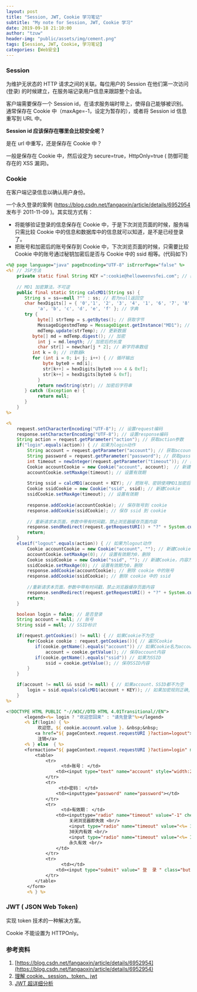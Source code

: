 ```yaml
---
layout: post
title: "Session, JWT, Cookie 学习笔记"
subtitle: "My note for Session, JWT, Cookie 学习"
date: 2019-09-18 21:10:00
author: "tzuw"
header-img: "public/assets/img/cement.png"
tags: [Session, JWT, Cookie, 学习笔记] 
categories: [Web安全]
---
```


### Session

为维护无状态的 HTTP 请求之间的关联。每位用户的 Session 在他们第一次访问 (登录) 的时候建立，在服务端记录用户信息来跟踪整个会话。

客户端需要保存一个 Session id，在请求服务端时带上，使得自己能够被识别。通常保存在 Cookie 中（maxAge=-1，设定为暂存的），或者将 Session id 信息重写到 URL 中。

**Session id 应该保存在哪里会比较安全呢？**

是在 url 中重写，还是保存在 Cookie 中？

一般是保存在 Cookie 中，然后设定为 secure=true，HttpOnly=true ( 防御可能存在的 XSS 漏洞)。 

### Cookie

在客户端记录信息以确认用户身份。

一个永久登录的案例 (https://blog.csdn.net/fangaoxin/article/details/6952954 发布于 2011-11-09 )。其实现方式有：

- 将能够验证登录的信息保存在 Cookie 中，于是下次浏览页面的时候，服务端只需比较 Cookie 中的信息和数据库中的信息就可以知道，是不是已经登录了。
- 把账号和加密后的账号保存到 Cookie 中，下次浏览页面的时候，只需要比较 Cookie 中的账号通过秘钥加密后是否与 Cookie 中的 ssid 相等。(代码如下)

```jsp
<%@ page language="java" pageEncoding="UTF-8" isErrorPage="false" %>
<%! // JSP方法
    private static final String KEY =":cookie@helloweenvsfei.com"; // 密钥 
    
    // MD1 加密算法，不可逆
    public final static String calcMD1(String ss) {
       String s = ss==null ?"" : ss; // 若为null返回空
       char hexDigits[] = { '0','1', '2', '3', '4', '1', '6', '7', '8', '9',
       		'a', 'b', 'c', 'd', 'e', 'f' }; // 字典
       try {
       		byte[] strTemp = s.getBytes(); // 获取字节
        	MessageDigestmdTemp = MessageDigest.getInstance("MD1"); // 获取MD1
      		mdTemp.update(strTemp); // 更新数据
       	  byte[] md = mdTemp.digest(); // 加密
       		int j = md.length; // 加密后的长度
        	char str[] = newchar[j * 2]; // 新字符串数组
       	  int k = 0; // 计数器k
          for (int i = 0; i< j; i++) { // 循环输出
              byte byte0 = md[i];
              str[k++] = hexDigits[byte0 >>> 4 & 0xf];
              str[k++] = hexDigits[byte0 & 0xf];
       		}
        	return newString(str); // 加密后字符串
       } catch (Exception e) {
       		return null;
       }
    }
%>

<%
    request.setCharacterEncoding("UTF-8"); // 设置request编码
    response.setCharacterEncoding("UTF-8"); // 设置response编码
    String action = request.getParameter("action"); // 获取action参数
    if("login".equals(action)) { // 如果为login动作
        String account = request.getParameter("account"); // 获取account参数
        String password = request.getParameter("password"); // 获取password参数
        int timeout = newInteger(request.getParameter("timeout")); // 获取timeout参数   
        Cookie accountCookie = new Cookie("account", account);  // 新建Cookie
        accountCookie.setMaxAge(timeout); // 设置有效期
      
        String ssid = calcMD1(account + KEY); // 把账号、密钥使用MD1加密后保存
        Cookie ssidCookie = new Cookie("ssid", ssid); // 新建Cookie
        ssidCookie.setMaxAge(timeout); // 设置有效期
      
        response.addCookie(accountCookie); // 保存账号到 cookie
        response.addCookie(ssidCookie); // 保存 ssid 到 cookie
        
        // 重新请求本页面，参数中带有时间戳，禁止浏览器缓存页面内容
      	response.sendRedirect(request.getRequestURI() + "?" + System.currentTimeMillis());
        return;
    }
    elseif("logout".equals(action)) { // 如果为logout动作
        Cookie accountCookie = new Cookie("account", ""); // 新建Cookie，内容为空
        accountCookie.setMaxAge(0); // 设置有效期为0，删除
        Cookie ssidCookie = new Cookie("ssid", ""); // 新建Cookie，内容为空
        ssidCookie.setMaxAge(0); // 设置有效期为0，删除
        response.addCookie(accountCookie); // 删除 cookie 中的账号
        response.addCookie(ssidCookie); // 删除 cookie 中的 ssid
        
        //重新请求本页面，参数中带有时间戳，禁止浏览器缓存页面内容
        response.sendRedirect(request.getRequestURI() + "?" + System.currentTimeMillis());
        return;
    }

    boolean login = false; // 是否登录
    String account = null; // 账号
    String ssid = null; // SSID标识

    if(request.getCookies() != null) { // 如果Cookie不为空
        for(Cookie cookie : request.getCookies()){ // 遍历Cookie
           if(cookie.getName().equals("account")) // 如果Cookie名为account
               account = cookie.getValue(); // 保存account内容
           if(cookie.getName().equals("ssid")) // 如果为SSID
               ssid = cookie.getValue(); // 保存SSID内容
        }
    }

    if(account != null && ssid != null) { // 如果account、SSID都不为空
        login = ssid.equals(calcMD1(account + KEY)); // 如果加密规则正确, 则视为已经登录
    }
%>

<!DOCTYPE HTML PUBLIC "-//W3C//DTD HTML 4.01Transitional//EN">
       <legend><%= login ? "欢迎您回来" : "请先登录"%></legend>
       <% if(login) { %>
            欢迎您, ${ cookie.account.value }. &nbsp;&nbsp;
           <a href="${ pageContext.request.requestURI }?action=logout">
            注销</a>
       <% } else  { %>
       <formaction="${ pageContext.request.requestURI }?action=login" method="post">
           <table>
               <tr>
                	 <td>账号： </td>
                   <td><input type="text" name="account" style="width:200px; "></td>
               </tr>
               <tr>
               	 	<td>密码： </td>
                   <td><inputtype="password" name="password"></td>
               </tr>
               <tr>
                 	 <td>有效期： </td>
                   <td><inputtype="radio" name="timeout" value="-1" checked> 
                   		关闭浏览器即失效 <br/> 
                   		<input type="radio" name="timeout" value="<%= 30*24*60*60 %>">
                   		30天内有效 <br/>
                   		<input type="radio" name="timeout" value="<%= Integer.MAX_VALUE %>"> 
                   		永久有效 <br/>
                   </td>
               </tr>
               <tr>
               		 <td></td>
                   <td><input type="submit" value=" 登  录 " class="button"></td>
               </tr>
           </table>
        </form>
        <% } %>
```



### JWT ( JSON Web Token)

实现 token 技术的一种解决方案。

Cookie 不能设置为 HTTPOnly。

### 参考资料

1. [https://blog.csdn.net/fangaoxin/article/details/6952954](https://blog.csdn.net/fangaoxin/article/details/6952954)
2. [理解 cookie、session、token、jwt](https://learnku.com/articles/30051)
3. [JWT 超详细分析](https://learnku.com/articles/17883#08be9b)

